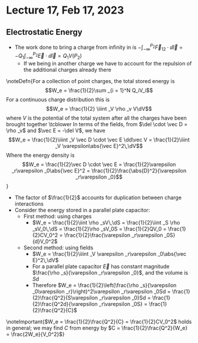 # Lecture 17, Feb 17, 2023

## Electrostatic Energy

* The work done to bring a charge from infinity in is $-\int _{-\infty}^{P_2} \vec F_{12} \cdot \dd\vec l = -Q_1\int _{-\infty}^{P_2}\vec E \cdot \dd\vec l = Q_1V(P_2)$
	* If we being in another charge we have to account for the repulsion of the additional charges already there

\noteDefn{For a collection of point charges, the total stored energy is $$W_e = \frac{1}{2}\sum _{i = 1}^N Q_iV_i$$ For a continuous charge distribution this is $$W_e = \frac{1}{2} \iiint _V \rho _v V\dV$$ where $V$ is the potential of the total system after all the charges have been brought together \tcblower In terms of the fields, from $\del \cdot \vec D = \rho _v$ and $\vec E = -\del V$, we have $$W_e = \frac{1}{2}\iiint _V \vec D \cdot \vec E \dd\vec V = \frac{1}{2}\iiint _V \varepsilon\abs{\vec E}^2\,\dV$$ Where the energy density is $$W_e = \frac{1}{2}\vec D \cdot \vec E = \frac{1}{2}\varepsilon _r\varepsilon _0\abs{\vec E}^2 = \frac{1}{2}\frac{\abs{D}^2}{\varepsilon _r\varepsilon _0}$$}

* The factor of $\frac{1}{2}$ accounts for duplication between charge interactions
* Consider the energy stored in a parallel plate capacitor:
	* First method: using charges
		* $W_e = \frac{1}{2}\iint \rho _sV\,\dS = \frac{1}{2}\iint _S \rho _sV_0\,\dS = \frac{1}{2}\rho _sV_0S = \frac{1}{2}QV_0 = \frac{1}{2}CV_0^2 = \frac{1}{2}\frac{\varepsilon _r\varepsilon _0S}{d}V_0^2$
	* Second method: using fields
		* $W_e = \frac{1}{2}\iiint _V \varepsilon _r\varepsilon _0\abs{\vec E}^2\,\dV$
		* For a parallel plate capacitor $\vec E$ has constant magnitude $\frac{\rho _s}{\varepsilon _r\varepsilon _0}$, and the volume is $Sd$
		* Therefore $W_e = \frac{1}{2}\left(\frac{\rho _s}{\varepsilon _0\varepsilon _r}\right)^2\varepsilon _r\varepsilon _0Sd = \frac{1}{2}\frac{Q^2}{S\varepsilon _r\varepsilon _0}Sd = \frac{1}{2}\frac{Q^2d}{\varepsilon _r\varepsilon _0S} = \frac{1}{2}\frac{Q^2}{C}$

\noteImportant{$W_e = \frac{1}{2}\frac{Q^2}{C} = \frac{1}{2}CV_0^2$ holds in general; we may find $C$ from energy by $C = \frac{1}{2}\frac{Q^2}{W_e} = \frac{2W_e}{V_0^2}$}

